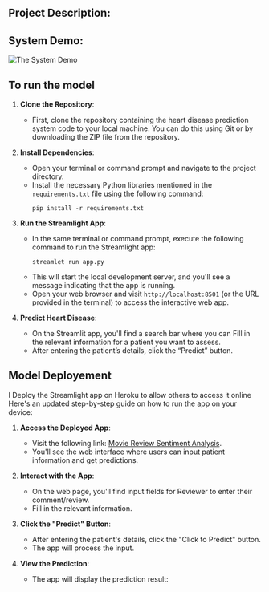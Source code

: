 ## **Project Description**:





## **System Demo:**

![The System Demo]()



## **To run the model**
1. **Clone the Repository**:
   - First, clone the repository containing the heart disease prediction system code to your local machine. You can do this using Git or by downloading the ZIP file from the repository.

2. **Install Dependencies**:
   - Open your terminal or command prompt and navigate to the project directory.
   - Install the necessary Python libraries mentioned in the `requirements.txt` file using the following command:
     ```
     pip install -r requirements.txt
     ```

3. **Run the Streamlight App**:
   - In the same terminal or command prompt, execute the following command to run the Streamlight app:
     ```
     streamlet run app.py
     ```
   - This will start the local development server, and you'll see a message indicating that the app is running.
   - Open your web browser and visit `http://localhost:8501` (or the URL provided in the terminal) to access the interactive web app.

4. **Predict Heart Disease**:
   - On the Streamlit app, you'll find a search bar where you can Fill in the relevant information for a patient you want to assess.
   - After entering the patient’s details, click the “Predict” button.

## **Model Deployement**
I Deploy the Streamlight app on Heroku to allow others to access it online Here's an updated step-by-step guide on how to run the app on your device:

1. **Access the Deployed App**:
   - Visit the following link: [Movie Review Sentiment Analysis](https://mipsys-ba1cc9751f4a.herokuapp.com/).
   - You'll see the web interface where users can input patient information and get predictions.

2. **Interact with the App**:
   - On the web page, you'll find input fields for Reviewer to enter their comment/review.
   - Fill in the relevant information.

3. **Click the "Predict" Button**:
   - After entering the patient's details, click the "Click to Predict" button.
   - The app will process the input.

4. **View the Prediction**:
   - The app will display the prediction result: